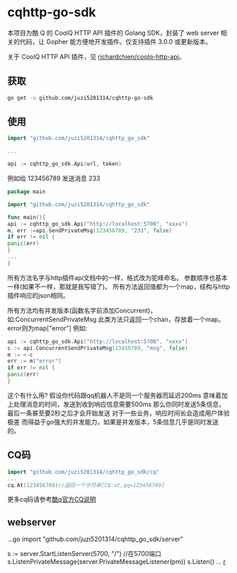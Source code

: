 # cqhttp-go-sdk

本项目为酷 Q 的 CoolQ HTTP API 插件的 Golang SDK，封装了 web server 相关的代码，让 Gopher 能方便地开发插件。仅支持插件 3.0.0 或更新版本。

关于 CoolQ HTTP API 插件，见 [richardchien/coolq-http-api](https://github.com/richardchien/coolq-http-api)。

## 获取
```bash
go get -u github.com/juzi5201314/cqhttp-go-sdk
```
## 使用
```go
import "github.com/juzi5201314/cqhttp_go_sdk"

...

api := cqhttp_go_sdk.Api(url, token)
```
例如给 123456789 发送消息 233
```go
package main

import "github.com/juzi5201314/cqhttp_go_sdk"

func main(){
api := cqhttp_go_sdk.Api("http://localhost:5700", "xxxx")
m, err :=api.SendPrivateMsg(123456789, "233", false)
if err != nil {
panic(err)
}
...
}
```
所有方法名字与http插件api文档中的一样，格式改为驼峰命名。
参数顺序也基本一样(如果不一样，那就是我写错了)。
所有方法返回值都为一个map，结构与http插件响应的json相同。

所有方法均有并发版本(函数名字前添加Concurrent)，如:ConcurrentSendPrivateMsg
此类方法只返回一个chan，存放着一个map。error则为map["error"]
例如:
```go
api := cqhttp_go_sdk.Api("http://localhost:5700", "xxxx")
c := api.ConcurrentSendPrivateMsg(23456789, "msg", false)
m := <-c
err := m["error"]
if err != nil {
panic(err)
}
```
这个有什么用?
假设你代码跟qq机器人不是同一个服务器而延迟200ms
意味着加上处理消息的时间，发送到收到响应信息需要500ms
那么你同时发送5条信息，最后一条甚至要2秒之后才会开始发送
对于一些业务，响应时间长会造成用户体验极差
而得益于go强大的并发能力，如果是并发版本，5条信息几乎是同时发送的。

## CQ码
```go
import "github.com/juzi5201314/cqhttp_go_sdk/cq"
...
cq.At(123456789)//返回一个字符串[CQ:at,qq=123456789]
```
更多cq码请参考[酷q官方CQ说明](https://d.cqp.me/Pro/CQ码)

## webserver
...go
import "github.com/juzi5201314/cqhttp_go_sdk/server"

s := server.StartListenServer(5700, "/")
//在5700端口
s.ListenPrivateMessage(server.PrivateMessageListener(pm))
s.Listen()
...
[r](https://cqhttp.cc/docs/3.4/#/Post)
